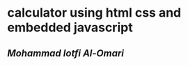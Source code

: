 <h1>calculator using html css and embedded javascript</h1>
<h2><strong><em>Mohammad lotfi Al-Omari</em></strong> </h2>

